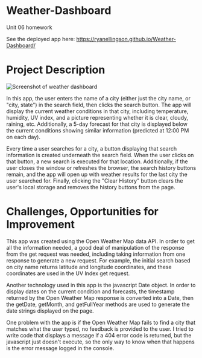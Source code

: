 # Weather-Dashboard
Unit 06 homework

See the deployed app here:
https://ryanellingson.github.io/Weather-Dashboard/

# Project Description

![Screenshot of weather dashboard](https://github.com/RyanEllingson/Weather-Dashboard/blob/master/assets/images/weather-dashboard-snip.JPG)

In this app, the user enters the name of a city (either just the city name, or "city, state") in the search field, then clicks the search button.  The app will display the current weather conditions in that city, including temperature, humidity, UV index, and a picture representing whether it is clear, cloudy, raining, etc.  Additionally, a 5-day forecast for that city is displayed below the current conditions showing similar information (predicted at 12:00 PM on each day).

Every time a user searches for a city, a button displaying that search information is created underneath the search field.  When the user clicks on that button, a new search is executed for that location.  Additionally, if the user closes the window or refreshes the browser, the search history buttons remain, and the app will open up with weather results for the last city the user searched for.  Finally, clicking the "Clear History" button clears the user's local storage and removes the history buttons from the page.

# Challenges, Opportunities for Improvement

This app was created using the Open Weather Map data API.  In order to get all the information needed, a good deal of manipulation of the response from the get request was needed, including taking information from one response to generate a new request.  For example, the initial search based on city name returns latitude and longitude coordinates, and these coordinates are used in the UV Index get request.

Another technology used in this app is the javascript Date object.  In order to display dates on the current condition and forecasts, the timestamp returned by the Open Weather Map response is converted into a Date, then the getDate, getMonth, and getFullYear methods are used to generate the date strings displayed on the page.

One problem with the app is if the Open Weather Map fails to find a city that matches what the user typed, no feedback is provided to the user.  I tried to write code that displays a message if a 404 error code is returned, but the javascript just doesn't execute, so the only way to know when that happens is the error message logged in the console.